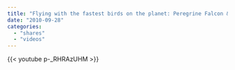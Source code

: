 ```yaml
---
title: "Flying with the fastest birds on the planet: Peregrine Falcon & Gos Hawk"
date: "2010-09-28"
categories:
  - "shares"
  - "videos"
---
```


{{< youtube p-_RHRAzUHM >}}
